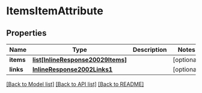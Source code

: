 # ItemsItemAttribute

## Properties
Name | Type | Description | Notes
------------ | ------------- | ------------- | -------------
**items** | [**list[InlineResponse20029Items]**](InlineResponse20029Items.md) |  | [optional] 
**links** | [**InlineResponse2002Links1**](InlineResponse2002Links1.md) |  | [optional] 

[[Back to Model list]](../README.md#documentation-for-models) [[Back to API list]](../README.md#documentation-for-api-endpoints) [[Back to README]](../README.md)


